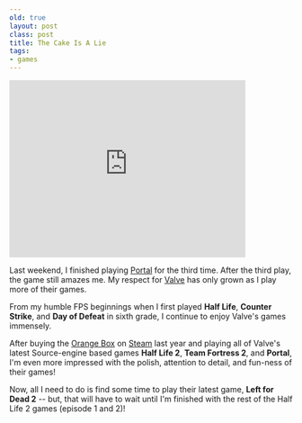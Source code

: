 ```yaml
---
old: true
layout: post
class: post
title: The Cake Is A Lie
tags:
- games
---
```


<iframe width="420" height="315" src="https://www.youtube.com/embed/Y6ljFaKRTrI" frameborder="0" allowfullscreen></iframe>

Last weekend, I finished playing [Portal](http://en.wikipedia.org/wiki/Portal_%28video_game%29) for the third time. After the third play, the game still amazes me. My respect for [Valve](http://www.valvesoftware.com/) has only grown as I play more of their games.

From my humble FPS beginnings when I first played **Half Life**, **Counter Strike**, and **Day of Defeat** in sixth grade, I continue to enjoy Valve's games immensely.

After buying the [Orange Box](http://orange.half-life2.com/) on [Steam](http://www.steampowered.com) last year and playing all of Valve's latest Source-engine based games **Half Life 2**, **Team Fortress 2**, and **Portal**, I'm even more impressed with the polish, attention to detail, and fun-ness of their games!

Now, all I need to do is find some time to play their latest game, **Left for Dead 2** -- but, that will have to wait until I'm finished with the rest of the Half Life 2 games (episode 1 and 2)!
